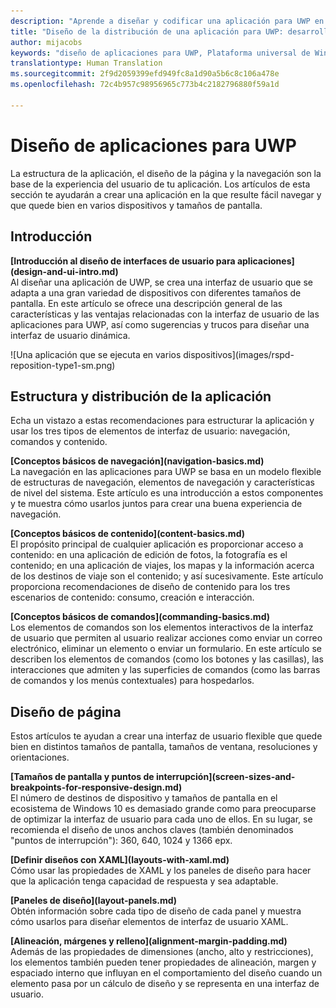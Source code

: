 ```yaml
---
description: "Aprende a diseñar y codificar una aplicación para UWP en la que resulte fácil navegar y cuyo aspecto sea perfecto en varios dispositivos y tamaños de pantalla."
title: "Diseño de la distribución de una aplicación para UWP: desarrollo de aplicaciones de Windows"
author: mijacobs
keywords: "diseño de aplicaciones para UWP, Plataforma universal de Windows, diseño de aplicaciones, interfaz"
translationtype: Human Translation
ms.sourcegitcommit: 2f9d2059399efd949fc8a1d90a5b6c8c106a478e
ms.openlocfilehash: 72c4b957c98956965c773b4c2182796880f59a1d

---
```

# Diseño de aplicaciones para UWP
<link rel="stylesheet" href="https://az835927.vo.msecnd.net/sites/uwp/Resources/css/custom.css"> 


La estructura de la aplicación, el diseño de la página y la navegación son la base de la experiencia del usuario de tu aplicación. Los artículos de esta sección te ayudarán a crear una aplicación en la que resulte fácil navegar y que quede bien en varios dispositivos y tamaños de pantalla.

## Introducción

<div class="side-by-side">
<div class="side-by-side-content">
  <div class="side-by-side-content-left">
  <p><b>[Introducción al diseño de interfaces de usuario para aplicaciones](design-and-ui-intro.md)</b><br />
Al diseñar una aplicación de UWP, se crea una interfaz de usuario que se adapta a una gran variedad de dispositivos con diferentes tamaños de pantalla. En este artículo se ofrece una descripción general de las características y las ventajas relacionadas con la interfaz de usuario de las aplicaciones para UWP, así como sugerencias y trucos para diseñar una interfaz de usuario dinámica. </p>
  </div>
  <div class="side-by-side-content-right">
    ![Una aplicación que se ejecuta en varios dispositivos](images/rspd-reposition-type1-sm.png)
  </div>
</div>
</div>

## Estructura y distribución de la aplicación
Echa un vistazo a estas recomendaciones para estructurar la aplicación y usar los tres tipos de elementos de interfaz de usuario: navegación, comandos y contenido.

<div class="side-by-side">
<div class="side-by-side-content">
  <div class="side-by-side-content-left">
<p>
<b>[Conceptos básicos de navegación](navigation-basics.md)</b><br/>
La navegación en las aplicaciones para UWP se basa en un modelo flexible de estructuras de navegación, elementos de navegación y características de nivel del sistema. Este artículo es una introducción a estos componentes y te muestra cómo usarlos juntos para crear una buena experiencia de navegación.
</p>
<p>
<b>[Conceptos básicos de contenido](content-basics.md)</b><br/>
El propósito principal de cualquier aplicación es proporcionar acceso a contenido: en una aplicación de edición de fotos, la fotografía es el contenido; en una aplicación de viajes, los mapas y la información acerca de los destinos de viaje son el contenido; y así sucesivamente. Este artículo proporciona recomendaciones de diseño de contenido para los tres escenarios de contenido: consumo, creación e interacción.
</p> 
  </div>
  <div class="side-by-side-content-right">
<p><b>[Conceptos básicos de comandos](commanding-basics.md)</b> <br />
Los elementos de comandos son los elementos interactivos de la interfaz de usuario que permiten al usuario realizar acciones como enviar un correo electrónico, eliminar un elemento o enviar un formulario. En este artículo se describen los elementos de comandos (como los botones y las casillas), las interacciones que admiten y las superficies de comandos (como las barras de comandos y los menús contextuales) para hospedarlos.</p>
  </div>
</div>
</div>

## Diseño de página 
Estos artículos te ayudan a crear una interfaz de usuario flexible que quede bien en distintos tamaños de pantalla, tamaños de ventana, resoluciones y orientaciones. 


<div class="side-by-side">
<div class="side-by-side-content">
  <div class="side-by-side-content-left">
   <p><b>[Tamaños de pantalla y puntos de interrupción](screen-sizes-and-breakpoints-for-responsive-design.md)</b><br/>
El número de destinos de dispositivo y tamaños de pantalla en el ecosistema de Windows 10 es demasiado grande como para preocuparse de optimizar la interfaz de usuario para cada uno de ellos. En su lugar, se recomienda el diseño de unos anchos claves (también denominados "puntos de interrupción"): 360, 640, 1024 y 1366 epx.</p>
  </div>
  <div class="side-by-side-content-right">
 <p><b>[Definir diseños con XAML](layouts-with-xaml.md)</b> <br/>
Cómo usar las propiedades de XAML y los paneles de diseño para hacer que la aplicación tenga capacidad de respuesta y sea adaptable.</p>
  </div>
</div>
</div>
<div class="side-by-side">
<div class="side-by-side-content">
  <div class="side-by-side-content-left">
   <p><b>[Paneles de diseño](layout-panels.md)</b> <br />
Obtén información sobre cada tipo de diseño de cada panel y muestra cómo usarlos para diseñar elementos de interfaz de usuario XAML.</p>
  </div>
  <div class="side-by-side-content-right">
 <p><b>[Alineación, márgenes y relleno](alignment-margin-padding.md)</b> <br />
Además de las propiedades de dimensiones (ancho, alto y restricciones), los elementos también pueden tener propiedades de alineación, margen y espaciado interno que influyan en el comportamiento del diseño cuando un elemento pasa por un cálculo de diseño y se representa en una interfaz de usuario.</p> 
  </div>
</div>
</div>





<!--HONumber=Aug16_HO5-->


